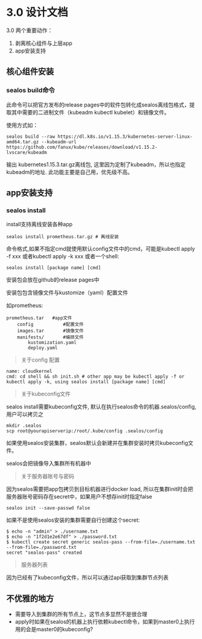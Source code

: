 # 3.0 设计文档

3.0 两个重要动作：

1. 剥离核心组件与上层app
2. app安装支持

## 核心组件安装

### sealos build命令
此命令可以把官方发布的release pages中的软件包转化成sealos离线包格式，提取其中需要的二进制文件（kubeadm kubectl kubelet）和镜像文件。

使用方式如：
```
sealos build --raw https://dl.k8s.io/v1.15.3/kubernetes-server-linux-amd64.tar.gz --kubeadm-url https://github.com/fanux/kube/releases/download/v1.15.2-lvscare/kubeadm
```
输出 kubernetes1.15.3.tar.gz离线包, 这里因为定制了kubeadm，所以也指定kubeadm的地址. 此功能主要是自己用，优先级不高。

## app安装支持
### sealos install
install支持离线安装各种app
```
sealos install prometheus.tar.gz # 离线安装
```

命令格式,如果不指定cmd就使用默认config文件中的cmd，可能是kubectl apply -f xxx 或者kubectl apply -k xxx 或者一个shell:
```
sealos install [package name] [cmd] 
```


安装包会放在github的release pages中

安装包包含镜像文件与kustomize（yaml）配置文件

如prometheus:
```
prometheus.tar   #app文件
    config           #配置文件
    images.tar       #镜像文件
    manifests/       #编排文件
        kustomization.yaml
        deploy.yaml
```

> 关于config 配置

```
name: cloudkernel
cmd: cd shell && sh init.sh # other app may be kubectl apply -f or kubectl apply -k, using sealos install [package name] [cmd] 
```

> 关于kubeconfig文件

sealos install需要kubeconfig文件, 默认在执行sealos命令的机器.sealos/config, 用户可以拷贝之

```
mkdir .sealos
scp root@yourapiserverip:/root/.kube/config .sealos/config
```

如果使用sealos安装集群，sealos默认会新建并在集群安装时拷贝kubeconfig文件。

sealos会把镜像导入集群所有机器中

> 关于服务器账号与密码

因为sealos需要把app包拷贝到目标机器进行docker load, 所以在集群init时会把服务器账号密码存在secret中，如果用户不想存init时指定false
```
sealos init --save-passwd false
```

如果不是使用sealos安装的集群需要自行创建这个secret:
```
$ echo -n "admin" > ./username.txt
$ echo -n "1f2d1e2e67df" > ./password.txt
$ kubectl create secret generic sealos-pass --from-file=./username.txt --from-file=./password.txt
secret "sealos-pass" created
```

> 服务器列表

因为已经有了kubeconfig文件，所以可以通过api获取到集群节点列表

## 不优雅的地方

* 需要导入到集群的所有节点上，这节点多显然不是很合理
* apply时如果在sealos的机器上执行依赖kubectl命令，如果到master0上执行用的会是master0的kubeconfig?
